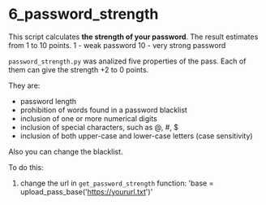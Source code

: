 # 6_password_strength 
  This script calculates **the strength of your password**. The result estimates from 1 to 10 points. 
1 - weak password
10 - very strong password

`password_strength.py` was analized  five properties of the pass. Each of them can give the strength +2 to 0 points.

They are: 

* password length
* prohibition of words found in a password blacklist
* inclusion of one or more numerical digits
* inclusion of special characters, such as @, #, $
* inclusion of both upper-case and lower-case letters (case sensitivity)


Also you can change the blacklist. 

To do this: 
1. change the url in `get_password_strength` function:
  'base = upload_pass_base('https://yoururl.txt')'
   
